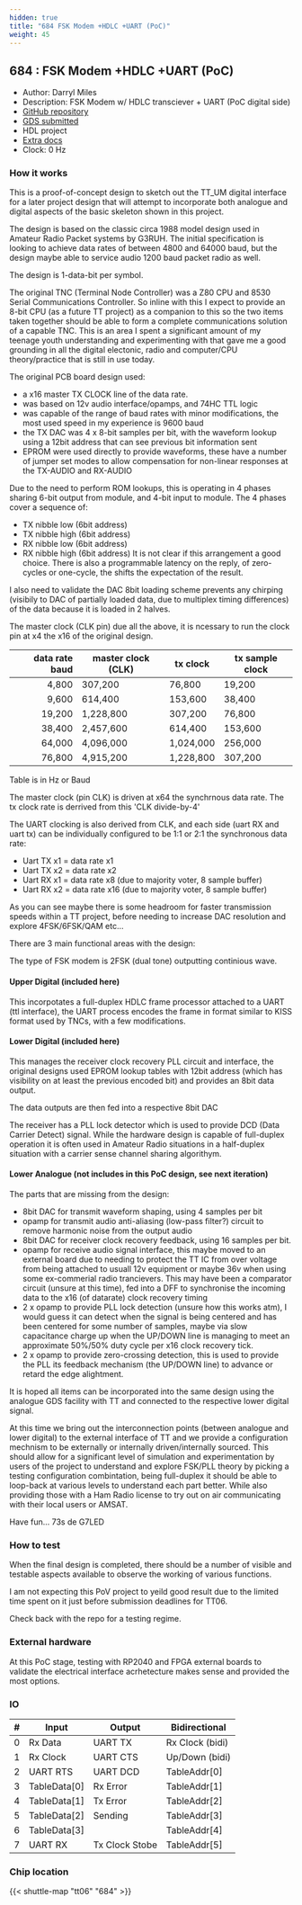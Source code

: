 ```yaml
---
hidden: true
title: "684 FSK Modem +HDLC +UART (PoC)"
weight: 45
---
```


## 684 : FSK Modem +HDLC +UART (PoC)

* Author: Darryl Miles
* Description: FSK Modem w/ HDLC transciever + UART (PoC digital side)
* [GitHub repository](https://github.com/dlmiles/tt06-poc-fskmodem-hdlctrx)
* [GDS submitted](https://github.com/dlmiles/tt06-poc-fskmodem-hdlctrx/actions/runs/8749102893)
* HDL project
* [Extra docs](None)
* Clock: 0 Hz

<!---

This file is used to generate your project datasheet. Please fill in the information below and delete any unused
sections.

You can also include images in this folder and reference them in the markdown. Each image must be less than
512 kb in size, and the combined size of all images must be less than 1 MB.
-->


### How it works

This is a proof-of-concept design to sketch out the TT_UM digital interface
for a later project design that will attempt to incorporate both analogue and
digital aspects of the basic skeleton shown in this project.

The design is based on the classic circa 1988 model design used in Amateur
Radio Packet systems by G3RUH.  The initial specification is looking to
achieve data rates of between 4800 and 64000 baud, but the design maybe able
to service audio 1200 baud packet radio as well.

The design is 1-data-bit per symbol.

The original TNC (Terminal Node Controller) was a Z80 CPU and 8530 Serial
Communications Controller.  So inline with this I  expect to provide an
8-bit CPU (as a future TT project) as a companion to this so the two items
taken together should be able to form a complete communications solution
of a capable TNC.
This is an area I spent a significant amount of my teenage youth understanding
and experimenting with that gave me a good grounding in all the digital
electonic, radio and computer/CPU theory/practice that is still in use today.

The original PCB board design used:

* a x16 master TX CLOCK line of the data rate.
* was based on 12v audio interface/opamps, and 74HC TTL logic
* was capable of the range of baud rates with minor modifications, the most
  used speed in my experience is 9600 baud
* the TX DAC was 4 x 8-bit samples per bit, with the waveform lookup using a
  12bit address that can see previous bit information sent
* EPROM were used directly to provide waveforms, these have a number of
  jumper set modes to allow compensation for non-linear responses at the
  TX-AUDIO and RX-AUDIO

Due to the need to perform ROM lookups, this is operating in 4 phases
sharing 6-bit output from module, and 4-bit input to module.  The 4 phases
cover a sequence of:

* TX nibble low (6bit address)
* TX nibble high (6bit address)
* RX nibble low (6bit address)
* RX nibble high (6bit address)
  It is not clear if this arrangement a good choice.
  There is also a programmable latency on the reply, of zero-cycles or
  one-cycle, the shifts the expectation of the result.

I also need to validate the DAC 8bit loading scheme prevents any chirping
(visibily to DAC of partially loaded data, due to multiplex timing
differences) of the data because it is loaded in 2 halves.

The master clock (CLK pin) due all the above, it is ncessary to run the
clock pin at x4 the x16 of the original design.

|data rate baud |master clock (CLK)|  tx clock | tx sample clock|
| ------------: | ---------------- |  -------- | ------- |
|         4,800 |          307,200 |    76,800 |  19,200 |
|         9,600 |          614,400 |   153,600 |  38,400 |
|        19,200 |        1,228,800 |   307,200 |  76,800 |
|        38,400 |        2,457,600 |   614,400 | 153,600 |
|        64,000 |        4,096,000 | 1,024,000 | 256,000 |
|        76,800 |        4,915,200 | 1,228,800 | 307,200 |

Table is in Hz or Baud

The master clock (pin CLK) is driven at x64 the synchrnous data rate.
The tx clock rate is derrived from this 'CLK divide-by-4'

The UART clocking is also derived from CLK, and each side (uart RX and uart
tx) can be individually configured to be 1:1 or 2:1 the synchronous data
rate:

* Uart TX x1 = data rate x1
* Uart TX x2 = data rate x2
* Uart RX x1 = data rate x8 (due to majority voter, 8 sample buffer)
* Uart RX x2 = data rate x16 (due to majority voter, 8 sample buffer)

As you can see maybe there is some headroom for faster transmission speeds
within a TT project, before needing to increase DAC resolution and explore
4FSK/6FSK/QAM etc...

There are 3 main functional areas with the design:

The type of FSK modem is 2FSK (dual tone) outputting continious wave.

#### Upper Digital (included here)

This incorpotates a full-duplex HDLC frame processor attached to a UART
(ttl interface), the UART process encodes the frame in format similar to
KISS format used by TNCs, with a few modifications.

#### Lower Digital (included here)

This manages the receiver clock recovery PLL circuit and interface, the
original designs used EPROM lookup tables with 12bit address (which has
visibility on at least the previous encoded bit) and provides an 8bit data
output.

The data outputs are then fed into a respective 8bit DAC

The receiver has a PLL lock detector which is used to provide DCD (Data
Carrier Detect) signal.  While the hardware design is capable of full-duplex
operation it is often used in Amateur Radio situations in a half-duplex
situation with a carrier sense channel sharing algorithym.

#### Lower Analogue (not includes in this PoC design, see next iteration)

The parts that are missing from the design:

* 8bit DAC for transmit waveform shaping, using 4 samples per bit
* opamp for transmit audio anti-aliasing (low-pass filter?) circuit to
  remove harmonic noise from the output audio
* 8bit DAC for receiver clock recovery feedback, using 16 samples
  per bit.
* opamp for receive audio signal interface, this maybe moved to an external
  board due to needing to protect the TT IC from over voltage from being
  attached to usuall 12v equipment or maybe 36v when using some ex-commerial
  radio trancievers.
  This may have been a comparator circuit (unsure at this time), fed into a
  DFF to synchronise the incoming data to the x16 (of datarate) clock recovery
  timing
* 2 x opamp to provide PLL lock detection (unsure how this works atm), I
  would guess it can detect when the signal is being centered and has been
  centered for some number of samples, maybe via slow capacitance charge up
  when the UP/DOWN line is managing to meet an approximate 50%/50% duty
  cycle per x16 clock recovery tick.
* 2 x opamp to provide zero-crossing detection, this is used to provide the
  PLL its feedback mechanism (the UP/DOWN line) to advance or retard the
  edge alightment.

It is hoped all items can be incorporated into the same design using the
analogue GDS facility with TT and connected to the respective lower digital
signal.

At this time we bring out the interconnection points (between analogue and
lower digital) to the external interface of TT and we provide a configuration
mechnism to be externally or internally driven/internally sourced.  This should
allow for a significant level of simulation and experimentation by users of
the project to understand and explore FSK/PLL theory by picking a testing
configuration combintation, being full-duplex it should be able to loop-back
at various levels to understand each part better.  While also providing those
with a Ham Radio license to try out on air communicating with their local users
or AMSAT.

Have fun... 73s de G7LED

### How to test

When the final design is completed, there should be a number of visible and
testable aspects available to observe the working of various functions.

I am not expecting this PoV project to yeild good result due to the limited
time spent on it just before submission deadlines for TT06.

Check back with the repo for a testing regime.

### External hardware

At this PoC stage, testing with RP2040 and FPGA external boards to validate
the electrical interface acrhetecture makes sense and provided the most
options.


### IO

| # | Input          | Output         | Bidirectional   |
| - | -------------- | -------------- | --------------- |
| 0 | Rx Data | UART TX | Rx Clock (bidi) |
| 1 | Rx Clock | UART CTS | Up/Down (bidi) |
| 2 | UART RTS | UART DCD | TableAddr[0] |
| 3 | TableData[0] | Rx Error | TableAddr[1] |
| 4 | TableData[1] | Tx Error | TableAddr[2] |
| 5 | TableData[2] | Sending | TableAddr[3] |
| 6 | TableData[3] |  | TableAddr[4] |
| 7 | UART RX | Tx Clock Stobe | TableAddr[5] |

### Chip location

{{< shuttle-map "tt06" "684" >}}
